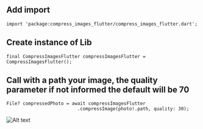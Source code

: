 ## Add import
```import 'package:compress_images_flutter/compress_images_flutter.dart';```

## Create instance of Lib 
```final CompressImagesFlutter compressImagesFlutter = CompressImagesFlutter();```


## Call with a path your image, the quality parameter if not informed the default will be 70

```
File? compressedPhoto = await compressImagesFlutter
                          .compressImage(photo!.path, quality: 30);
```

![Alt text](https://github.com/simulator_screenshot_B9992740-087D-4658-A5ED-A8DE26E48C49.png?raw=true "Title")

